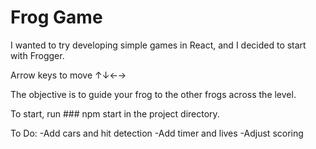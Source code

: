 # Frog Game
I wanted to try developing simple games in React, and I decided to start with Frogger.

Arrow keys to move ↑↓←→

The objective is to guide your frog to the other frogs across the level.

To start, run ### npm start in the project directory. 

To Do:
-Add cars and hit detection
-Add timer and lives
-Adjust scoring
